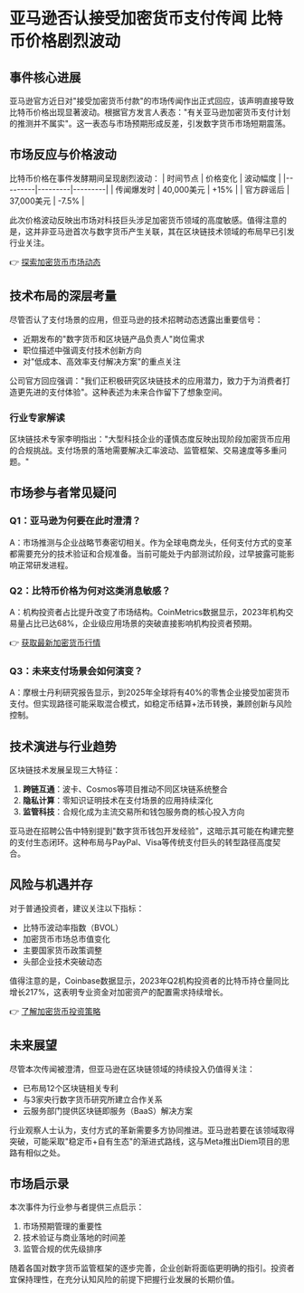 # 亚马逊否认接受加密货币支付传闻 比特币价格剧烈波动

## 事件核心进展
亚马逊官方近日对"接受加密货币付款"的市场传闻作出正式回应，该声明直接导致比特币价格出现显著波动。根据官方发言人表态："有关亚马逊加密货币支付计划的推测并不属实"。这一表态与市场预期形成反差，引发数字货币市场短期震荡。

## 市场反应与价格波动
比特币价格在事件发酵期间呈现剧烈波动：
| 时间节点 | 价格变化 | 波动幅度 |
|---------|---------|---------|
| 传闻爆发时 | 40,000美元 | +15% |
| 官方辟谣后 | 37,000美元 | -7.5% |

此次价格波动反映出市场对科技巨头涉足加密货币领域的高度敏感。值得注意的是，这并非亚马逊首次与数字货币产生关联，其在区块链技术领域的布局早已引发行业关注。

👉 [探索加密货币市场动态](https://bit.ly/okx_welcome)

## 技术布局的深层考量
尽管否认了支付场景的应用，但亚马逊的技术招聘动态透露出重要信号：
- 近期发布的"数字货币和区块链产品负责人"岗位需求
- 职位描述中强调支付技术创新方向
- 对"低成本、高效率支付解决方案"的重点关注

公司官方回应强调："我们正积极研究区块链技术的应用潜力，致力于为消费者打造更先进的支付体验"。这种表述为未来合作留下了想象空间。

### 行业专家解读
区块链技术专家李明指出："大型科技企业的谨慎态度反映出现阶段加密货币应用的合规挑战。支付场景的落地需要解决汇率波动、监管框架、交易速度等多重问题。"

## 市场参与者常见疑问

### Q1：亚马逊为何要在此时澄清？
A：市场推测与企业战略节奏密切相关。作为全球电商龙头，任何支付方式的变革都需要充分的技术验证和合规准备。当前可能处于内部测试阶段，过早披露可能影响正常研发进程。

### Q2：比特币价格为何对这类消息敏感？
A：机构投资者占比提升改变了市场结构。CoinMetrics数据显示，2023年机构交易量占比已达68%，企业级应用场景的突破直接影响机构投资者预期。

👉 [获取最新加密货币行情](https://bit.ly/okx_welcome)

### Q3：未来支付场景会如何演变？
A：摩根士丹利研究报告显示，到2025年全球将有40%的零售企业接受加密货币支付。但实现路径可能采取混合模式，如稳定币结算+法币转换，兼顾创新与风险控制。

## 技术演进与行业趋势
区块链技术发展呈现三大特征：
1. **跨链互通**：波卡、Cosmos等项目推动不同区块链系统整合
2. **隐私计算**：零知识证明技术在支付场景的应用持续深化
3. **监管科技**：合规化成为主流交易所和钱包服务商的核心投入方向

亚马逊在招聘公告中特别提到"数字货币钱包开发经验"，这暗示其可能在构建完整的支付生态闭环。这种布局与PayPal、Visa等传统支付巨头的转型路径高度契合。

## 风险与机遇并存
对于普通投资者，建议关注以下指标：
- 比特币波动率指数（BVOL）
- 加密货币市场总市值变化
- 主要国家货币政策调整
- 头部企业技术突破动态

值得注意的是，Coinbase数据显示，2023年Q2机构投资者的比特币持仓量同比增长217%，这表明专业资金对加密资产的配置需求持续增长。

👉 [了解加密货币投资策略](https://bit.ly/okx_welcome)

## 未来展望
尽管本次传闻被澄清，但亚马逊在区块链领域的持续投入仍值得关注：
- 已布局12个区块链相关专利
- 与3家央行数字货币研究所建立合作关系
- 云服务部门提供区块链即服务（BaaS）解决方案

行业观察人士认为，支付方式的革新需要多方协同推进。亚马逊若要在该领域取得突破，可能采取"稳定币+自有生态"的渐进式路线，这与Meta推出Diem项目的思路有相似之处。

## 市场启示录
本次事件为行业参与者提供三点启示：
1. 市场预期管理的重要性
2. 技术验证与商业落地的时间差
3. 监管合规的优先级排序

随着各国对数字货币监管框架的逐步完善，企业创新将面临更明确的指引。投资者宜保持理性，在充分认知风险的前提下把握行业发展的长期价值。